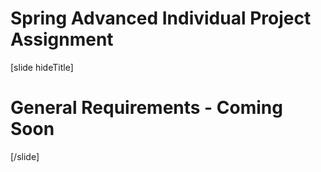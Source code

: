 # Spring Advanced Individual Project Assignment

[slide hideTitle]

# General Requirements - Coming Soon


[/slide]